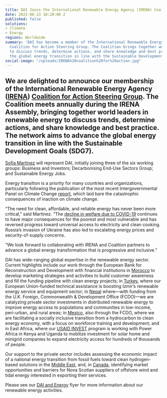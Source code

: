 ```yaml
---
title: DAI Joins the International Renewable Energy Agency (IRENA) Coalition for Action
date: 2022-06-23 10:20:00 Z
published: false
solutions:
- Climate
- Energy
regions: Worldwide
summary: 'DAI has become a member of the International Renewable Energy Agency (IRENA)
  Coalition for Action Steering Group. The Coalition brings together world leaders
  to discuss trends, determine actions, and share knowledge and best practice to advance
  the global energy transition in line with the Sustainable Development Goals (SDG7). '
social-image: "/uploads/IRENA%20coalition%20for%20action.jpg"
---
```


## We are delighted to announce our membership of the International Renewable Energy Agency ([IRENA](https://www.irena.org/)) [Coalition for Action Steering Group](https://coalition.irena.org/). The Coalition meets annually during the IRENA Assembly, bringing together world leaders in renewable energy to discuss trends, determine actions, and share knowledge and best practice. The network aims to advance the global energy transition in line with the Sustainable Development Goals (SDG7). 

[Sofia Martinez](https://www.dai.com/who-we-are/our-team/sofia-martinez) will represent DAI, initially joining three of the six working groups: Business and Investors; Decarbonising End-Use Sectors Group; and Sustainable Energy Jobs.

Energy transition is a priority for many countries and organizations, particularly following the publication of the most recent Intergovernmental Panel on Climate Change [report](https://www.ipcc.ch/report/ar6/wg2/), which laid bare the catastrophic consequences of inaction on climate change. 

“The need for clean, affordable, and reliable energy has never been more critical,” said Martinez. “The [decline in welfare due to COVID-19](https://www.irena.org/publications/2022/Jun/Tracking-SDG-7-2022) continues to have major consequences for the poorest and most vulnerable and has reversed progress toward universal access to electricity and clean cooking. Russia’s invasion of Ukraine has also led to escalating energy prices and security-of-supply concerns.

“We look forward to collaborating with IRENA and Coalition partners to advance a global energy transformation that is progressive and inclusive.” 

DAI has wide-ranging global expertise in the renewable energy sector. Current highlights include our work through the European Bank for Reconstruction and Development with financial institutions in [Morocco](https://www.dai.com/our-work/projects/morocco-green-economy-financing-facility-ii-geff-morocco-ii) to develop marketing strategies and activities to build customer awareness and fill the funding pipeline with clean energy projects; in [Turkey](https://www.dai.com/our-work/projects/turkey-technical-assistance-for-establishment-of-boosting-effective-and-sustainable-transformation-for-energy-best-for-energy), where our European Union-funded technical assistance is boosting Izmir’s renewable energy service and equipment sector; in [Nepal](https://www.dai.com/our-work/projects/nepal-renewable-energy-programme) where—with funding from the U.K. Foreign, Commonwealth & Development Office (FCDO)—we are catalyzing private sector investments in distributed renewable energy to improve energy access to populations and communities in low-income, peri-urban, and rural areas; in [Mexico](https://www.dai.com/our-work/projects/mexico-prosperity-fund-mexico-energy-services-programme), also through the FCDO, where we are facilitating a socially inclusive transition from a hydrocarbon to clean energy economy, with a focus on workforce training and development; and in East Africa, where our [USAID INVEST](https://www.dai.com/our-work/projects/worldwide-the-invest-project) program is working with Power Africa in Kenya and Uganda to mobilize investment for solar home and minigrid companies to expand electricity access for hundreds of thousands of people.

Our support to the private sector includes assessing the economic impact of a national energy transition from fossil fuels toward clean hydrogen-based solutions in the [Middle East](https://www.dai.com/our-work/projects/a-macroeconomic-impact-assessment-of-a-transition-to-green-hydrogen), and, in [Canada](https://www.dai.com/our-work/projects/canada-marine-renewables-supply-chain-assessment), identifying market opportunities and barriers for Nova Scotian suppliers of offshore wind and tidal energy interested in exporting their services.

Please see our [DAI and Energy](https://dai-assets.s3.amazonaws.com/our-work/dai-energy.pdf) flyer for more information about our renewable energy activities. 